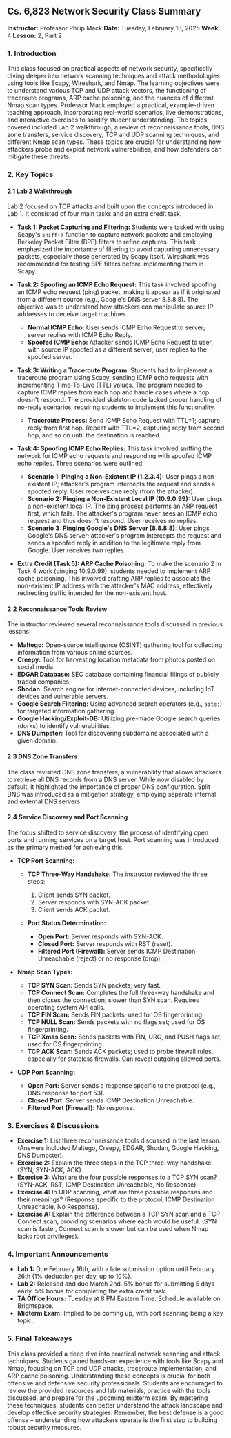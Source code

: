 ## Cs. 6,823 Network Security Class Summary

**Instructor:** Professor Philip Mack
**Date:** Tuesday, February 18, 2025
**Week:** 4
**Lesson:** 2, Part 2

### 1. Introduction

This class focused on practical aspects of network security, specifically diving deeper into network scanning techniques and attack methodologies using tools like Scapy, Wireshark, and Nmap. The learning objectives were to understand various TCP and UDP attack vectors, the functioning of traceroute programs, ARP cache poisoning, and the nuances of different Nmap scan types. Professor Mack employed a practical, example-driven teaching approach, incorporating real-world scenarios, live demonstrations, and interactive exercises to solidify student understanding. The topics covered included Lab 2 walkthrough, a review of reconnaissance tools, DNS zone transfers, service discovery, TCP and UDP scanning techniques, and different Nmap scan types.  These topics are crucial for understanding how attackers probe and exploit network vulnerabilities, and how defenders can mitigate these threats.

### 2. Key Topics

#### 2.1 Lab 2 Walkthrough

Lab 2 focused on TCP attacks and built upon the concepts introduced in Lab 1.  It consisted of four main tasks and an extra credit task.

* **Task 1: Packet Capturing and Filtering:**  Students were tasked with using Scapy's `sniff()` function to capture network packets and employing Berkeley Packet Filter (BPF) filters to refine captures.  This task emphasized the importance of filtering to avoid capturing unnecessary packets, especially those generated by Scapy itself.  Wireshark was recommended for testing BPF filters before implementing them in Scapy.

* **Task 2: Spoofing an ICMP Echo Request:** This task involved spoofing an ICMP echo request (ping) packet, making it appear as if it originated from a different source (e.g., Google's DNS server 8.8.8.8). The objective was to understand how attackers can manipulate source IP addresses to deceive target machines.

    * **Normal ICMP Echo:** User sends ICMP Echo Request to server; server replies with ICMP Echo Reply.
    * **Spoofed ICMP Echo:** Attacker sends ICMP Echo Request to user, with source IP spoofed as a different server; user replies to the spoofed server.

* **Task 3: Writing a Traceroute Program:** Students had to implement a traceroute program using Scapy, sending ICMP echo requests with incrementing Time-To-Live (TTL) values. The program needed to capture ICMP replies from each hop and handle cases where a hop doesn't respond. The provided skeleton code lacked proper handling of no-reply scenarios, requiring students to implement this functionality.

    * **Traceroute Process:** Send ICMP Echo Request with TTL=1; capture reply from first hop. Repeat with TTL=2, capturing reply from second hop, and so on until the destination is reached.

* **Task 4: Spoofing ICMP Echo Replies:** This task involved sniffing the network for ICMP echo requests and responding with spoofed ICMP echo replies.  Three scenarios were outlined:

    * **Scenario 1: Pinging a Non-Existent IP (1.2.3.4):**  User pings a non-existent IP; attacker's program intercepts the request and sends a spoofed reply. User receives one reply (from the attacker).
    * **Scenario 2: Pinging a Non-Existent Local IP (10.9.0.99):** User pings a non-existent local IP. The ping process performs an ARP request first, which fails.  The attacker's program never sees an ICMP echo request and thus doesn't respond. User receives no replies.
    * **Scenario 3: Pinging Google's DNS Server (8.8.8.8):** User pings Google's DNS server; attacker's program intercepts the request and sends a spoofed reply in addition to the legitimate reply from Google. User receives two replies.

* **Extra Credit (Task 5): ARP Cache Poisoning:**  To make the scenario 2 in Task 4 work (pinging 10.9.0.99), students needed to implement ARP cache poisoning. This involved crafting ARP replies to associate the non-existent IP address with the attacker's MAC address, effectively redirecting traffic intended for the non-existent host.

#### 2.2 Reconnaissance Tools Review

The instructor reviewed several reconnaissance tools discussed in previous lessons:

* **Maltego:** Open-source intelligence (OSINT) gathering tool for collecting information from various online sources.
* **Creepy:** Tool for harvesting location metadata from photos posted on social media.
* **EDGAR Database:** SEC database containing financial filings of publicly traded companies.
* **Shodan:** Search engine for internet-connected devices, including IoT devices and vulnerable servers.
* **Google Search Filtering:** Using advanced search operators (e.g., `site:`) for targeted information gathering.
* **Google Hacking/Exploit-DB:** Utilizing pre-made Google search queries (dorks) to identify vulnerabilities.
* **DNS Dumpster:** Tool for discovering subdomains associated with a given domain.

#### 2.3 DNS Zone Transfers

The class revisited DNS zone transfers, a vulnerability that allows attackers to retrieve all DNS records from a DNS server. While now disabled by default, it highlighted the importance of proper DNS configuration.  Split DNS was introduced as a mitigation strategy, employing separate internal and external DNS servers.

#### 2.4 Service Discovery and Port Scanning

The focus shifted to service discovery, the process of identifying open ports and running services on a target host. Port scanning was introduced as the primary method for achieving this.

* **TCP Port Scanning:**

    * **TCP Three-Way Handshake:**  The instructor reviewed the three steps:
        1. Client sends SYN packet.
        2. Server responds with SYN-ACK packet.
        3. Client sends ACK packet.

    * **Port Status Determination:**
        * **Open Port:** Server responds with SYN-ACK.
        * **Closed Port:** Server responds with RST (reset).
        * **Filtered Port (Firewall):**  Server sends ICMP Destination Unreachable (reject) or no response (drop).

* **Nmap Scan Types:**

    * **TCP SYN Scan:** Sends SYN packets; very fast.
    * **TCP Connect Scan:**  Completes the full three-way handshake and then closes the connection; slower than SYN scan. Requires operating system API calls.
    * **TCP FIN Scan:** Sends FIN packets; used for OS fingerprinting.
    * **TCP NULL Scan:** Sends packets with no flags set; used for OS fingerprinting.
    * **TCP Xmas Scan:** Sends packets with FIN, URG, and PUSH flags set; used for OS fingerprinting.
    * **TCP ACK Scan:** Sends ACK packets; used to probe firewall rules, especially for stateless firewalls.  Can reveal outgoing allowed ports.

* **UDP Port Scanning:**

    * **Open Port:** Server sends a response specific to the protocol (e.g., DNS response for port 53).
    * **Closed Port:** Server sends ICMP Destination Unreachable.
    * **Filtered Port (Firewall):** No response.


### 3. Exercises & Discussions

* **Exercise 1:** List three reconnaissance tools discussed in the last lesson. (Answers included Maltego, Creepy, EDGAR, Shodan, Google Hacking, DNS Dumpster).
* **Exercise 2:** Explain the three steps in the TCP three-way handshake. (SYN, SYN-ACK, ACK).
* **Exercise 3:** What are the four possible responses to a TCP SYN scan? (SYN-ACK, RST, ICMP Destination Unreachable, No Response).
* **Exercise 4:** In UDP scanning, what are three possible responses and their meanings? (Response specific to the protocol, ICMP Destination Unreachable, No Response).
* **Exercise A:** Explain the difference between a TCP SYN scan and a TCP Connect scan, providing scenarios where each would be useful. (SYN scan is faster, Connect scan is slower but can be used when Nmap lacks root privileges).

### 4. Important Announcements

* **Lab 1:** Due February 16th, with a late submission option until February 26th (1% deduction per day, up to 10%).
* **Lab 2:** Released and due March 2nd. 5% bonus for submitting 5 days early. 5% bonus for completing the extra credit task.
* **TA Office Hours:** Tuesday at 8 PM Eastern Time. Schedule available on Brightspace.
* **Midterm Exam:** Implied to be coming up, with port scanning being a key topic.


### 5. Final Takeaways

This class provided a deep dive into practical network scanning and attack techniques. Students gained hands-on experience with tools like Scapy and Nmap, focusing on TCP and UDP attacks, traceroute implementation, and ARP cache poisoning. Understanding these concepts is crucial for both offensive and defensive security professionals.  Students are encouraged to review the provided resources and lab materials, practice with the tools discussed, and prepare for the upcoming midterm exam.  By mastering these techniques, students can better understand the attack landscape and develop effective security strategies. Remember, the best defense is a good offense – understanding how attackers operate is the first step to building robust security measures.